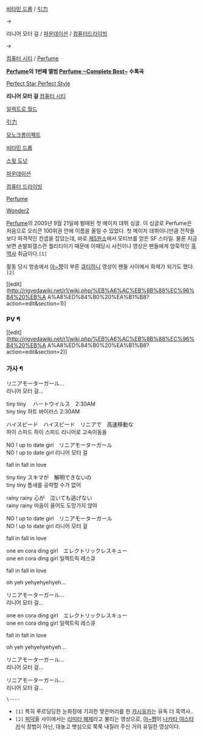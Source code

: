 [비타민 드롭](%EB%B9%84%ED%83%80%EB%AF%BC%20%EB%93%9C%EB%A1%AD.md) /
[引力](%E5%BC%95%E5%8A%9B.md)

→

리니어 모터 걸 / [파운데이션](%ED%8C%8C%EC%9A%B4%EB%8D%B0%EC%9D%B4%EC%85%98.md) / [컴퓨터드라이빙](%EC%BB%B4%ED%93%A8%ED%84%B0%20%EB%93%9C%EB%9D%BC%EC%9D%B4%EB%B9%99.md)

→

[컴퓨터 시티](%EC%BB%B4%ED%93%A8%ED%84%B0%20%EC%8B%9C%ED%8B%B0.md) /
[Perfume](Perfume%28%EB%85%B8%EB%9E%98%29.md)

  

**[Perfume](%ED%8D%BC%ED%93%B8%28%EC%9D%BC%EB%B3%B8%29.md)의 1번째 앨범 [Perfume ~Complete Best~](Perfume%20%7EComplete%20Best%7E.md) 수록곡**

[Perfect Star Perfect Style](Perfect%20Star%20Perfect%20Style.md)

**리니어 모터 걸**
[컴퓨터 시티](%EC%BB%B4%ED%93%A8%ED%84%B0%20%EC%8B%9C%ED%8B%B0.md)

[일렉트로 월드](%EC%9D%BC%EB%A0%89%ED%8A%B8%EB%A1%9C%20%EC%9B%94%EB%93%9C.md)

[引力](%E5%BC%95%E5%8A%9B.md)

[모노크롬이펙트](%EB%AA%A8%EB%85%B8%ED%81%AC%EB%A1%AC%20%EC%9D%B4%ED%8E%99%ED%8A%B8.md)

[비타민 드롭](%EB%B9%84%ED%83%80%EB%AF%BC%20%EB%93%9C%EB%A1%AD.md)

[스윗 도넛](%EC%8A%A4%EC%9C%97%20%EB%8F%84%EB%84%9B.md)

[파운데이션](%ED%8C%8C%EC%9A%B4%EB%8D%B0%EC%9D%B4%EC%85%98.md)

[컴퓨터 드라이빙](%EC%BB%B4%ED%93%A8%ED%84%B0%20%EB%93%9C%EB%9D%BC%EC%9D%B4%EB%B9%99.md)

[Perfume](Perfume%28%EB%85%B8%EB%9E%98%29.md)

[Wonder2](wonder2.md)

  
[Perfume](%ED%8D%BC%ED%93%B8%28%EC%9D%BC%EB%B3%B8%29.md)의 2005년 9월 21일에 발매된
첫 메이저 데뷔 싱글. 이 싱글로 Perfume은 처음으로 오리콘 100위권 안에 이름을 올릴 수 있었다. 첫 메이저 데뷔이니만큼 전작들보다
파격적인 컨셉을 잡았는데, 바로 [제5원소](%EC%A0%9C5%EC%9B%90%EC%86%8C.md)에서 모티브를 얻은 SF 스타일.
물론 지금 보면 손발퇴갤스런 퀄리티이기 때문에 이때당시 사진이나 영상은 팬들에게 암묵적인
[흑역사](%ED%9D%91%EC%97%AD%EC%82%AC.md) 취급이다.`[1]`

활동 당시 방송에서 [아~쨩](%EC%95%84%7E%EC%A8%A9.md)이 부른
[큐티하니](%ED%81%90%ED%8B%B0%ED%95%98%EB%8B%88.md) 영상이 팬들 사이에서 화제가 되기도
했다.`[2]`

[[edit](http://rigvedawiki.net/r1/wiki.php/%EB%A6%AC%EB%8B%88%EC%96%B4%20%EB%A
A%A8%ED%84%B0%20%EA%B1%B8?action=edit&section=1)]

### PV ¶

  

  

[[edit](http://rigvedawiki.net/r1/wiki.php/%EB%A6%AC%EB%8B%88%EC%96%B4%20%EB%A
A%A8%ED%84%B0%20%EA%B1%B8?action=edit&section=2)]

### 가사 ¶

  

リニアモーターガール…  
리니어 모터 걸…  

tiny tiny 　ハートウイルス　2:30AM  
tiny tiny 하트 바이러스 2:30AM  

ハイスピード　ハイスピード　リニアで　高速移動な  
하이 스피드 하이 스피드 리니어로 고속이동을  

NO ! up to date girl　リニアモーターガール  
NO ! up to date girl 리니어 모터 걸  

fall in fall in love

  

tiny tiny スキマが　解明できないの  
tiny tiny 틈새를 공략할 수가 없어  

rainy rainy 心が　泣いても逃げない  
rainy rainy 마음이 울어도 도망가지 않아  

NO ! up to date girl　リニアモーターガール  
NO ! up to date girl 리니어 모터 걸  

fall in fall in love

  

one en cora ding girl　エレクトリックレスキュー  
one en cora ding girl 일렉트릭 레스큐  

fall in fall in love  

oh yeh yehyehyehyeh…  

リニアモーターガール…  
리니어 모터 걸…  

one en cora ding girl　エレクトリックレスキュー  
one en cora ding girl 일렉트릭 레스큐  

fall in fall in love

  

oh yeh yehyehyehyeh…  

リニアモーターガール…  
리니어 모터 걸…  

リニアモーターガール…  
리니어 모터 걸…

`\----`

  * `[1]` 특히 푸르딩딩한 눈화장에 기괴한 땋은머리를 한 [카시유카](%EC%B9%B4%EC%8B%9C%EC%9C%A0%EC%B9%B4.md)는 유독 더 흑역사..
  * `[2]` [퍼덕](%ED%8D%BC%EB%8D%95.md)들 사이에서는 [리미터 해제](%EB%A6%AC%EB%AF%B8%ED%84%B0%20%ED%95%B4%EC%A0%9C.md)라고 불리는 영상으로, [아~쨩](%EC%95%84%7E%EC%A8%A9.md)이 [나카타 야스타카](%EB%82%98%EC%B9%B4%ED%83%80%20%EC%95%BC%EC%8A%A4%ED%83%80%EC%B9%B4.md)식 창법이 아닌, 대놓고 뱃심으로 쭉쭉 내질러 주신 거의 유일한 영상이다.

